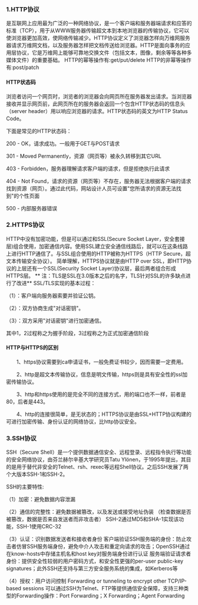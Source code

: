### 1.HTTP协议

是互联网上应用最为广泛的一种网络协议，是一个客户端和服务器端请求和应答的标准（TCP），用于从WWW服务器传输超文本到本地浏览器的传输协议，它可以使浏览器更加高效，使网络传输减少。HTTP协议定义了浏览器怎样向万维网服务器请求万维网文档，以及服务器怎样把文档传送给浏览器。HTTP是面向事务的应用层协议，它是万维网上能够可靠地交换文件（包括文本，图像，剩余等等各种多媒体文件）的重要基础。
HTTP的幂等操作有:get/put/delete
HTTP的非幂等操作有:post/patch

#### HTTP状态码

浏览者访问一个网页时，浏览者的浏览器会向网页所在服务器发出请求。当浏览器接收并显示网页前，此网页所在的服务器会返回一个包含HTTP状态码的信息头（server header）用以响应浏览器的请求。HTTP状态码的英文为HTTP Status Code。

下面是常见的HTTP状态码：

200 - OK，请求成功。一般用于GET与POST请求

301 - Moved Permanently，资源（网页等）被永久转移到其它URL

403 - Forbidden，服务器理解请求客户端的请求，但是拒绝执行此请求

404 - Not Found，请求的资源（网页等）不存在，服务器无法根据客户端的请求找到资源（网页）。通过此代码，网站设计人员可设置"您所请求的资源无法找到"的个性页面

500 - 内部服务器错误

### 2.HTTPS协议

HTTP中没有加密功能，但是可以通过和SSL(Secure Socket Layer，安全套接层)组合使用，加密通信内容。使用SSL建立安全通信线路后，就可以在这条线路上进行HTTP通信了。与SSL组合使用的HTTP被称为HTTPS（HTTP Secure，超文本传输安全协议）。
简单理解，HTTPS协议就是由HTTP over SSL，即HTTP协议的上层还有一个SSL(Security Socket Layer)协议层，最后两者组合形成HTTPS层。
** 注：TLS是SSL在3.0版本之后的名字，TLS针对SSL的许多缺点进行了改进**
SSL/TLS实现的基本过程：

（1）：客户端向服务器索要并验证公钥。

（2）：双方协商生成"对话密钥"。

（3）：双方采用"对话密钥"进行加密通信。

其中1，2过程称之为握手阶段，3过程称之为正式加密通信阶段

#### HTTP与HTTPS的区别

　　1、https协议需要到ca申请证书，一般免费证书较少，因而需要一定费用。

　　2、http是超文本传输协议，信息是明文传输，https则是具有安全性的ssl加密传输协议。

　　3、http和https使用的是完全不同的连接方式，用的端口也不一样，前者是80，后者是443。

　　4、http的连接很简单，是无状态的；HTTPS协议是由SSL+HTTP协议构建的可进行加密传输、身份认证的网络协议，比http协议安全。

### 3.SSH协议

SSH（Secure Shell）是一个提供数据通信安全、远程登录、远程指令执行等功能的安全网络协议，由芬兰赫尔辛基大学研究员Tatu Ylönen，于1995年提出，其目的是用于替代非安全的Telnet、rsh、rexec等远程Shell协议。之后SSH发展了两个大版本SSH-1和SSH-2。

SSH的主要特性:

（1）加密：避免数据内容泄漏

（2）通信的完整性：避免数据被篡改，以及发送或接受地址伪装
（检查数据是否被篡改，数据是否来自发送者而非攻击者） SSH-2通过MD5和SHA-1实现该功能，SSH-1使用CRC-32

（3）认证：识别数据发送者和接收者身份 客户端验证SSH服务端的身份：防止攻击者仿冒SSH服务端身份，避免中介人攻击和重定向请求的攻击；OpenSSH通过在know-hosts中存储主机名和host key对服务端身份进行认证 服务端验证请求者身份：提供安全性较弱的用户密码方式，和安全性更强的per-user public-key signatures；此外SSH还支持与第三方安全服务系统的集成，如Kerberos等

（4）授权：用户访问控制
Forwarding or tunneling to encrypt other TCP/IP-based sessions 可以通过SSH为Telnet、FTP等提供通信安全保障，支持三种类型的Forwarding操作：Port Forwarding；X Forwarding；Agent Forwarding